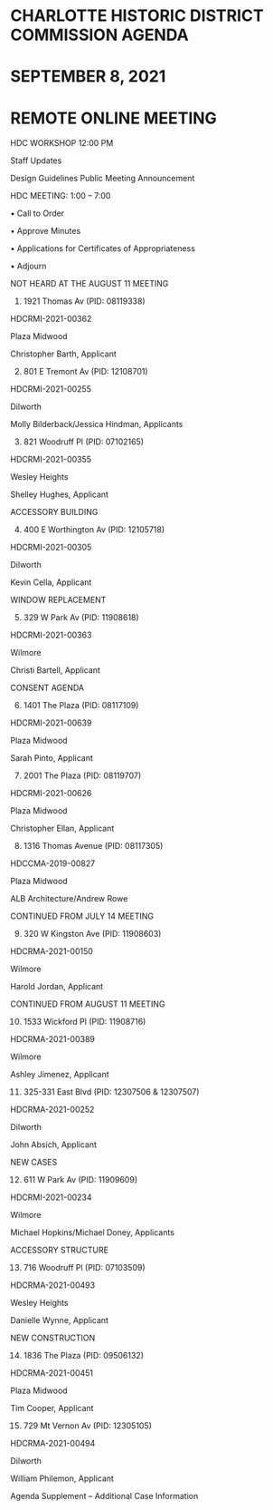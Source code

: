 # CHARLOTTE HISTORIC DISTRICT COMMISSION AGENDA 

# SEPTEMBER 8, 2021 

# REMOTE ONLINE MEETING 

HDC WORKSHOP 12:00 PM 

Staff Updates 

Design Guidelines Public Meeting Announcement 

HDC MEETING: 1:00 – 7:00 

• Call to Order 

• Approve Minutes 

• Applications for Certificates of Appropriateness 

• Adjourn 

NOT HEARD AT THE AUGUST 11 MEETING 

1. 1921 Thomas Av (PID: 08119338) 

HDCRMI-2021-00362 

Plaza Midwood 

Christopher Barth, Applicant 

2. 801 E Tremont Av (PID: 12108701) 

HDCRMI-2021-00255 

Dilworth 

Molly Bilderback/Jessica Hindman, Applicants 

3. 821 Woodruff Pl (PID: 07102165) 

HDCRMI-2021-00355 

Wesley Heights 

Shelley Hughes, Applicant 

ACCESSORY BUILDING 

4. 400 E Worthington Av (PID: 12105718) 

HDCRMI-2021-00305 

Dilworth 

Kevin Cella, Applicant 

WINDOW REPLACEMENT 

5. 329 W Park Av (PID: 11908618) 

HDCRMI-2021-00363 

Wilmore 

Christi Bartell, Applicant 

CONSENT AGENDA 

6. 1401 The Plaza (PID: 08117109) 

HDCRMI-2021-00639 

Plaza Midwood 

Sarah Pinto, Applicant 

7. 2001 The Plaza (PID: 08119707) 

HDCRMI-2021-00626 

Plaza Midwood 

Christopher Ellan, Applicant 

8. 1316 Thomas Avenue (PID: 08117305) 

HDCCMA-2019-00827 

Plaza Midwood 

ALB Architecture/Andrew Rowe 

CONTINUED FROM JULY 14 MEETING 

9. 320 W Kingston Ave (PID: 11908603) 

HDCRMA-2021-00150 

Wilmore 

Harold Jordan, Applicant 

CONTINUED FROM AUGUST 11 MEETING 

10. 1533 Wickford Pl (PID: 11908716) 

HDCRMA-2021-00389 

Wilmore 

Ashley Jimenez, Applicant 

11. 325-331 East Blvd (PID: 12307506 & 12307507) 

HDCRMA-2021-00252 

Dilworth 

John Absich, Applicant 

NEW CASES 

12. 611 W Park Av (PID: 11909609) 

HDCRMI-2021-00234 

Wilmore 

Michael Hopkins/Michael Doney, Applicants 

ACCESSORY STRUCTURE 

13. 716 Woodruff Pl (PID: 07103509) 

HDCRMA-2021-00493 

Wesley Heights 

Danielle Wynne, Applicant 

NEW CONSTRUCTION 

14. 1836 The Plaza (PID: 09506132) 

HDCRMA-2021-00451 

Plaza Midwood 

Tim Cooper, Applicant 

15. 729 Mt Vernon Av (PID: 12305105) 

HDCRMA-2021-00494 

Dilworth 

William Philemon, Applicant 

Agenda Supplement – Additional Case Information
